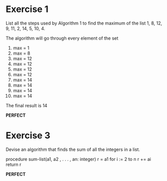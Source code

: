 # Exercise 1

List all the steps used by Algorithm 1 to find the maximum
of the list 1, 8, 12, 9, 11, 2, 14, 5, 10, 4.

The algorithm will go through every element of the set

1. max = 1
2. max = 8
3. max = 12 
4. max = 12
5. max = 12
6. max = 12
7. max = 14
8. max = 14
9. max = 14
10. max = 14

The final result is 14

**PERFECT**

# Exercise 3

Devise an algorithm that finds the sum of all the integers in a list.

procedure sum-list(a1, a2 , . . . , an: integer)
r = a1
for i := 2 to n
   r += ai
return r

**PERFECT**


